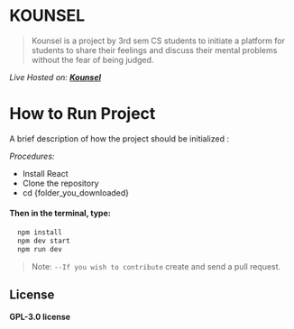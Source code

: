 # **KOUNSEL**

>  Kounsel is a project by 3rd sem CS students to initiate a platform for students to share their feelings and discuss their mental problems without the fear of being judged.

*Live Hosted on: **[Kounsel](https://kounsel.pages.dev/ "Kounsel")***

# **How to Run Project**

A brief description of how the project should be initialized :

*Procedures:*
- Install React
- Clone the repository
- cd {folder_you_downloaded}
#### Then in the terminal, type:
```bash
  npm install
  npm dev start
  npm run dev
```
> Note: `--If you wish to contribute` create and send a pull request.

## License

**GPL-3.0 license**    
